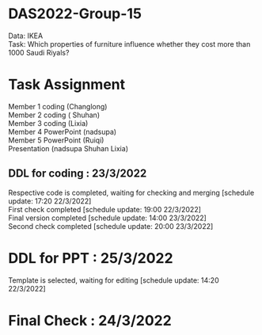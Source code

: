 # DAS2022-Group-15
Data: IKEA  
Task: Which properties of furniture influence whether they cost more than 1000 Saudi Riyals?

# Task Assignment
Member 1 coding (Changlong)  
Member 2 coding ( Shuhan)  
Member 3 coding (Lixia)  
Member 4 PowerPoint (nadsupa)   
Member 5 PowerPoint (Ruiqi)  
Presentation (nadsupa Shuhan Lixia)  

## DDL for coding : 23/3/2022


Respective code is completed, waiting for checking and merging [schedule update: 17:20 22/3/2022]  
First check completed [schedule update: 19:00 22/3/2022]  
Final version completed [schedule update: 14:00 23/3/2022]  
Second check completed [schedule update: 20:00 23/3/2022]

# DDL for PPT : 25/3/2022
  

Template is selected, waiting for editing [schedule update: 14:20 22/3/2022]  


# Final Check : 24/3/2022
